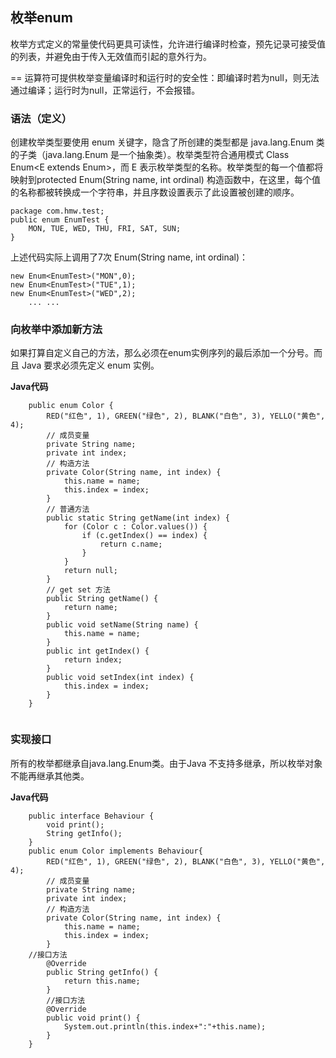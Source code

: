 ## **枚举enum**
枚举方式定义的常量使代码更具可读性，允许进行编译时检查，预先记录可接受值的列表，并避免由于传入无效值而引起的意外行为。

== 运算符可提供枚举变量编译时和运行时的安全性：即编译时若为null，则无法通过编译；运行时为null，正常运行，不会报错。
### **语法（定义）**
创建枚举类型要使用 enum 关键字，隐含了所创建的类型都是 java.lang.Enum 类的子类（java.lang.Enum 是一个抽象类）。枚举类型符合通用模式 Class Enum<E extends Enum<E>>，而 E 表示枚举类型的名称。枚举类型的每一个值都将映射到protected Enum(String name, int ordinal) 构造函数中，在这里，每个值的名称都被转换成一个字符串，并且序数设置表示了此设置被创建的顺序。
```
package com.hmw.test;
public enum EnumTest {
    MON, TUE, WED, THU, FRI, SAT, SUN;
}
```
上述代码实际上调用了7次 Enum(String name, int ordinal)：
```
new Enum<EnumTest>("MON",0);
new Enum<EnumTest>("TUE",1);
new Enum<EnumTest>("WED",2);
    ... ...
```

### **向枚举中添加新方法**
如果打算自定义自己的方法，那么必须在enum实例序列的最后添加一个分号。而且 Java 要求必须先定义 enum 实例。



**Java代码** 
```
	public enum Color {  
	    RED("红色", 1), GREEN("绿色", 2), BLANK("白色", 3), YELLO("黄色", 4);  
	    // 成员变量  
	    private String name;  
	    private int index;  
	    // 构造方法  
	    private Color(String name, int index) {  
	        this.name = name;  
	        this.index = index;  
	    }  
	    // 普通方法  
	    public static String getName(int index) {  
	        for (Color c : Color.values()) {  
	            if (c.getIndex() == index) {  
	                return c.name;  
	            }  
	        }  
	        return null;  
	    }  
	    // get set 方法  
	    public String getName() {  
	        return name;  
	    }  
	    public void setName(String name) {  
	        this.name = name;  
	    }  
	    public int getIndex() {  
	        return index;  
	    }  
	    public void setIndex(int index) {  
	        this.index = index;  
	    }  
	}  


```
### **实现接口**
所有的枚举都继承自java.lang.Enum类。由于Java 不支持多继承，所以枚举对象不能再继承其他类。



**Java代码** 
```
	public interface Behaviour {  
	    void print();  
	    String getInfo();  
	}  
	public enum Color implements Behaviour{  
	    RED("红色", 1), GREEN("绿色", 2), BLANK("白色", 3), YELLO("黄色", 4);  
	    // 成员变量  
	    private String name;  
	    private int index;  
	    // 构造方法  
	    private Color(String name, int index) {  
	        this.name = name;  
	        this.index = index;  
	    }  
	//接口方法  
	    @Override  
	    public String getInfo() {  
	        return this.name;  
	    }  
	    //接口方法  
	    @Override  
	    public void print() {  
	        System.out.println(this.index+":"+this.name);  
	    }  
	}  

```


